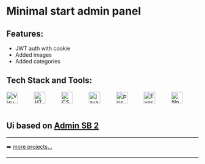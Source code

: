 # Minimal start admin panel

## Features:

* JWT auth with cookie
* Added images
* Added categories


## Tech Stack and Tools:

<div style="display:flex; align-items:center; justify-content: space-between;">
  <img align="left" alt="Visual Studio Code" width="30px" src="https://img.icons8.com/fluent/48/000000/visual-studio-code-2019.png" />
  <img align="left" alt="HTML5" width="30px" src="https://cdn.svgporn.com/logos/html-5.svg" />
  <img align="left" alt="CSS3" width="30px" src="https://cdn.svgporn.com/logos/css-3.svg" />
  <img align="left" alt="javascript" width="30px" src="https://cdn.svgporn.com/logos/javascript.svg" />
  <img align="left" alt="prisma" width="30px" src="https://cdn.svgporn.com/logos/prisma.svg" />
  <img align="left" alt="Express.js" width="30px" src="https://cdn.svgporn.com/logos/express.svg">
  <img alt="Node js" align="left" src="https://cdn.svgporn.com/logos/nodejs.svg" width="30px">
  
<br />
</div>

<br />

## Ui based on [Admin SB 2](https://github.com/startbootstrap/startbootstrap-sb-admin-2)

---

➡️ [more projects...](https://github.com/olegtemek)

---
